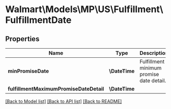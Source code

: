 # Walmart\Models\MP\US\Fulfillment\FulfillmentDate

## Properties

Name | Type | Description | Notes
------------ | ------------- | ------------- | -------------
**minPromiseDate** | **\DateTime** | Fulfillment minimum promise date detail. | [optional]
**fulfillmentMaximumPromiseDateDetail** | **\DateTime** |  | [optional]


[[Back to Model list]](./) [[Back to API list]](../../../../../README.md#supported-apis) [[Back to README]](../../../../../README.md)
